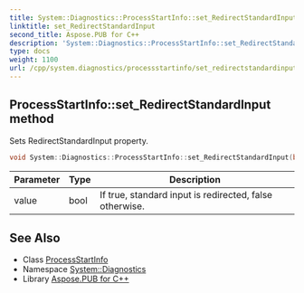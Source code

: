 ```yaml
---
title: System::Diagnostics::ProcessStartInfo::set_RedirectStandardInput method
linktitle: set_RedirectStandardInput
second_title: Aspose.PUB for C++
description: 'System::Diagnostics::ProcessStartInfo::set_RedirectStandardInput method. Sets RedirectStandardInput property in C++.'
type: docs
weight: 1100
url: /cpp/system.diagnostics/processstartinfo/set_redirectstandardinput/
---
```

## ProcessStartInfo::set_RedirectStandardInput method


Sets RedirectStandardInput property.

```cpp
void System::Diagnostics::ProcessStartInfo::set_RedirectStandardInput(bool value)
```


| Parameter | Type | Description |
| --- | --- | --- |
| value | bool | If true, standard input is redirected, false otherwise. |

## See Also

* Class [ProcessStartInfo](../)
* Namespace [System::Diagnostics](../../)
* Library [Aspose.PUB for C++](../../../)
